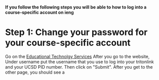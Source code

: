 **If you follow the following steps you will be able to how to log into a course-specific account on ieng**

# Step 1: Change your password for your course-specific account
Go on the [Educational Technolgy Services](https://sdacs.ucsd.edu/~icc/index.php)
After you go to the website,
Under username put the username that you use to log into your tritonlink and your UCSD PID number.
Then click on "Submit".
After you get to the other page, you should see a 
